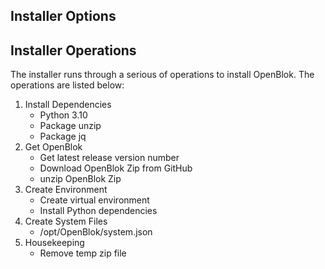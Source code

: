## Installer Options

## Installer Operations

The installer runs through a serious of operations to install OpenBlok. The operations are listed below:

1. Install Dependencies
   - Python 3.10
   - Package unzip
   - Package jq
2. Get OpenBlok
   - Get latest release version number
   - Download OpenBlok Zip from GitHub
   - unzip OpenBlok Zip
3. Create Environment
   - Create virtual environment
   - Install Python dependencies
4. Create System Files
   - /opt/OpenBlok/system.json
5. Housekeeping
   - Remove temp zip file
